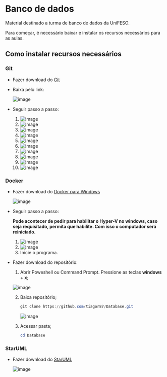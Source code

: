 # Banco de dados

Material destinado a turma de banco de dados da UniFESO.

Para começar, é necessário baixar e instalar os recursos necessários para as aulas.

## Como instalar recursos necessários

### Git

* Fazer download do [Git](https://git-scm.com/download/win)
* Baixa pelo link:

    ![image](./imgs/git-download.png)

* Seguir passo a passo:

    1. ![image](./imgs/git-install-01.png)
    2. ![image](./imgs/git-install-02.png)
    3. ![image](./imgs/git-install-03.png)
    4. ![image](./imgs/git-install-04.png)
    5. ![image](./imgs/git-install-05.png)
    6. ![image](./imgs/git-install-06.png)
    7. ![image](./imgs/git-install-07.png)
    8. ![image](./imgs/git-install-08.png)
    9. ![image](./imgs/git-install-09.png)
    10. ![image](./imgs/git-install-10.png)

### Docker

* Fazer download do [Docker para Windows](https://hub.docker.com/editions/community/docker-ce-desktop-windows/)

    ![image](./imgs/docker-download.png)

* Seguir passo a passo:
    
    **Pode acontecer de pedir para habilitar o Hyper-V no windows, caso seja requisitado, permita que habilite. Com isso o computador será reiniciado.**

    1. ![image](./imgs/docker-install-01.png)
    2. ![image](./imgs/docker-install-02.png)
    3. Inicie o programa.

* Fazer download do repositório:

    1. Abrir Poweshell ou Command Prompt. Pressione as teclas **windows** + **x**;

    ![image](./imgs/open-powershell.png)

    2. Baixa repositório;
        
        ```powershell
        git clone https://github.com/tiagor87/Database.git
        ```

        ![image](./imgs/ps-01.png)

    3. Acessar pasta;

        ```powershell
        cd Database
        ```

### StarUML

* Fazer download do [StarUML](http://staruml.io/download)

    ![image](./imgs/staruml-download.png)

